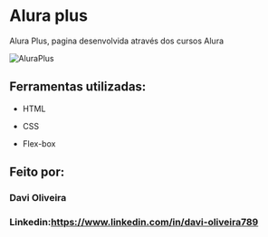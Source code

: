 # Alura plus
Alura Plus, pagina desenvolvida através dos cursos Alura

![AluraPlus](https://github.com/DaviOliveira08/aluraplus/assets/145383748/0abba40f-b4db-4178-928c-70173c2c1499)
## Ferramentas utilizadas:

* HTML

* CSS

* Flex-box

## Feito por:

### Davi Oliveira

### Linkedin:https://www.linkedin.com/in/davi-oliveira789
